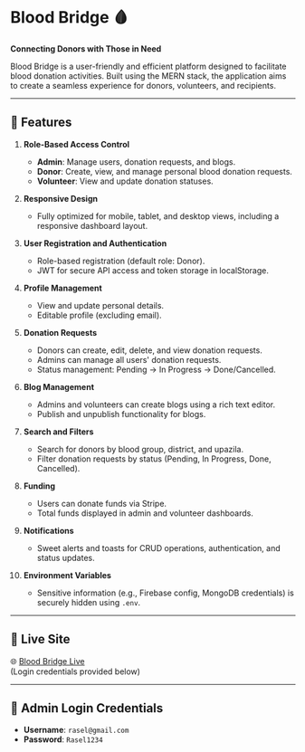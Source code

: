 # Blood Bridge 🩸  
**Connecting Donors with Those in Need**

Blood Bridge is a user-friendly and efficient platform designed to facilitate blood donation activities. Built using the MERN stack, the application aims to create a seamless experience for donors, volunteers, and recipients.

---

## 🌟 Features  
1. **Role-Based Access Control**  
   - **Admin**: Manage users, donation requests, and blogs.  
   - **Donor**: Create, view, and manage personal blood donation requests.  
   - **Volunteer**: View and update donation statuses.  

2. **Responsive Design**  
   - Fully optimized for mobile, tablet, and desktop views, including a responsive dashboard layout.

3. **User Registration and Authentication**  
   - Role-based registration (default role: Donor).  
   - JWT for secure API access and token storage in localStorage.  

4. **Profile Management**  
   - View and update personal details.  
   - Editable profile (excluding email).  

5. **Donation Requests**  
   - Donors can create, edit, delete, and view donation requests.  
   - Admins can manage all users' donation requests.  
   - Status management: Pending → In Progress → Done/Cancelled.  

6. **Blog Management**  
   - Admins and volunteers can create blogs using a rich text editor.  
   - Publish and unpublish functionality for blogs.  

7. **Search and Filters**  
   - Search for donors by blood group, district, and upazila.  
   - Filter donation requests by status (Pending, In Progress, Done, Cancelled).  

8. **Funding**  
   - Users can donate funds via Stripe.  
   - Total funds displayed in admin and volunteer dashboards.  

9. **Notifications**  
   - Sweet alerts and toasts for CRUD operations, authentication, and status updates.  

10. **Environment Variables**  
    - Sensitive information (e.g., Firebase config, MongoDB credentials) is securely hidden using `.env`.  

---

## 🚀 Live Site  
🌐 [Blood Bridge Live](https://blood-bridge-e81d4.web.app/)  
(Login credentials provided below)

---

## 🔑 Admin Login Credentials  
- **Username**: `rasel@gmail.com`  
- **Password**: `Rasel1234`

